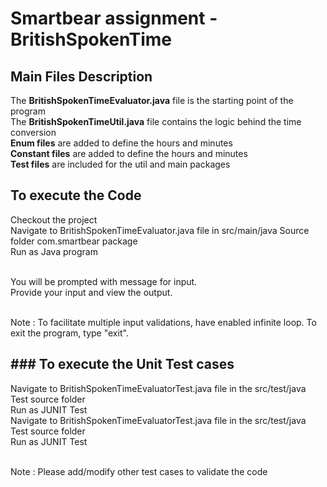# Smartbear assignment - BritishSpokenTime

<h2> Main Files Description </h2>
The <b>BritishSpokenTimeEvaluator.java</b> file is the starting point of the program
<br>The <b>BritishSpokenTimeUtil.java</b> file contains the logic behind the time conversion
<br><b>Enum files</b> are added to define the hours and minutes
<br><b>Constant files</b> are added to define the hours and minutes
<br><b>Test files</b> are included for the util and main packages
<br>
<h2> To execute the Code </h2>
Checkout the project
<br> Navigate to BritishSpokenTimeEvaluator.java file in src/main/java Source folder com.smartbear package
<br> Run as Java program

<br>You will be prompted with message for input.
<br>Provide your input and view the output.

<br>Note : To facilitate multiple input validations, have enabled infinite loop. To exit the program, type "exit".

<h2>### To execute the Unit Test cases </h2>
Navigate to BritishSpokenTimeEvaluatorTest.java file in the src/test/java Test source folder
<br> Run as JUNIT Test
<br> Navigate to BritishSpokenTimeEvaluatorTest.java file in the src/test/java Test source folder
<br> Run as JUNIT Test

<br>Note : Please add/modify other test cases to validate the code
